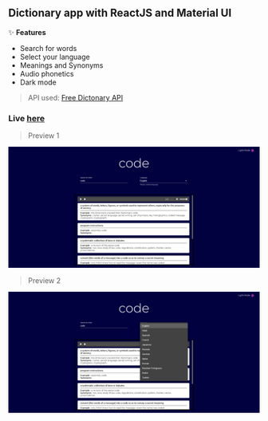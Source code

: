## Dictionary app with ReactJS and Material UI

:sparkles: **Features**

* Search for words
* Select your language
* Meanings and Synonyms
* Audio phonetics
* Dark mode

> API used: [Free Dictonary API](https://dictionaryapi.dev/)

### Live [here](https://dictionaryreactjs.netlify.app/)

> Preview 1

![preview](preview-01.png)

> Preview 2

![preview](preview-02.png)
